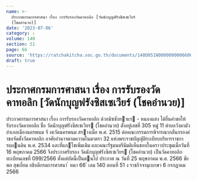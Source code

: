 ```yaml
---
name: >-
  ประกาศกรมการศาสนา เรื่อง การรับรองวัดคาทอลิก [วัดนักบุญฟรังซิสเซเวียร์
  (โชคอำนวย)]
date: '2023-07-06'
category: ง
volume: 140
section: 51
page: 66
source: 'https://ratchakitcha.soc.go.th/documents/140D051N0000000006600.pdf'
draft: true
---
```


# ประกาศกรมการศาสนา เรื่อง การรับรองวัดคาทอลิก [วัดนักบุญฟรังซิสเซเวียร์ (โชคอำนวย)]

ประกาศกรมการศาสนา เรื่อง การรับรองวัดคาทอลิก ด้วยมิซซังทาแร - หนองแสง ได้ยื่นคําขอให้รับรองวัดคาทอลิก ชื่อ วัดนักบุญฟรังซิสเซเวียร (โชคอํานวย) ตั้งอยู่เลขที่ 305 หมู่ 11 ตําบลวังตามัว อําเภอเมืองนครพนม จั งหวัดนครพนม สรางเมื่อ พ.ศ. 2515 ต่อคณะกรรมการพิจารณากลั่นกรองคําขอจัดตั้งวัดคาทอลิก อาศัยอํานาจตามความในมาตรา 32 แห่งพระราชบัญญัติระเบียบบริหารราชการแผนดิน พ.ศ. 2534 และที่แกไขเพิ่มเติม และคณะรัฐมนตรีมีมติเห็นชอบในคราวประชุมเมื่อวันที่ 16 พฤษภาคม 2566 จึงประกาศรับรอง วัดนักบุญฟรังซิสเซเวียร (โชคอํานวย) เป็นวัดคาทอลิก ทะเบียนเลขที่ 099/2566 ตั้งแต่บัดนี้เป็นตนไป ประกาศ ณ วันที่ 25 พฤษภาคม พ.ศ. 2566 ชัยพล สุขเอี่ยม อธิบดีกรมการศาสนา ้ หนา 66 ่ เลม 140 ตอนที่ 51 ง ราชกิจจานุเบกษา 6 กรกฎาคม 2566

